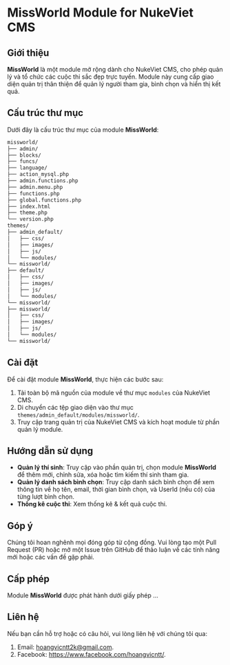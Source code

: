 # MissWorld Module for NukeViet CMS

## Giới thiệu
**MissWorld** là một module mở rộng dành cho NukeViet CMS, cho phép quản lý và tổ chức các cuộc thi sắc đẹp trực tuyến. Module này cung cấp giao diện quản trị thân thiện để quản lý người tham gia, bình chọn và hiển thị kết quả.

## Cấu trúc thư mục
Dưới đây là cấu trúc thư mục của module **MissWorld**:

```markdown
missworld/
├── admin/
├── blocks/
├── funcs/
├── language/
├── action_mysql.php
├── admin.functions.php
├── admin.menu.php
├── functions.php
├── global.functions.php
├── index.html
├── theme.php
└── version.php
themes/
├── admin_default/
│   ├── css/
│   ├── images/
│   ├── js/
│   └── modules/
└── missworld/
├── default/
│   ├── css/
│   ├── images/
│   ├── js/
│   └── modules/
└── missworld/
├── missworld/
│   ├── css/
│   ├── images/
│   ├── js/
│   └── modules/
└── missworld/
```

## Cài đặt
Để cài đặt module **MissWorld**, thực hiện các bước sau:

1. Tải toàn bộ mã nguồn của module về thư mục `modules` của NukeViet CMS.
2. Di chuyển các tệp giao diện vào thư mục `themes/admin_default/modules/missworld/`.
3. Truy cập trang quản trị của NukeViet CMS và kích hoạt module từ phần quản lý module.

## Hướng dẫn sử dụng
- **Quản lý thí sinh**: Truy cập vào phần quản trị, chọn module **MissWorld** để thêm mới, chỉnh sửa, xóa hoặc tìm kiếm thí sinh tham gia.
- **Quản lý danh sách bình chọn**: Truy cập danh sách bình chọn để xem thông tin về họ tên, email, thời gian bình chọn, và UserId (nếu có) của từng lượt bình chọn.
- **Thống kê cuộc thi**: Xem thống kê & kết quả cuộc thi.

## Góp ý
Chúng tôi hoan nghênh mọi đóng góp từ cộng đồng. Vui lòng tạo một Pull Request (PR) hoặc mở một Issue trên GitHub để thảo luận về các tính năng mới hoặc các vấn đề gặp phải.

## Cấp phép
Module **MissWorld** được phát hành dưới giấy phép ...

## Liên hệ
Nếu bạn cần hỗ trợ hoặc có câu hỏi, vui lòng liên hệ với chúng tôi qua: 

1. Email: hoangvicntt2k@gmail.com.
2. Facebook: https://www.facebook.com/hoangvicntt/.

